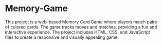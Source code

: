 # Memory-Game
This project is a web-based Memory Card Game where players match pairs of colored cards. The game tracks moves and matches, providing a fun and interactive experience. The project includes HTML, CSS, and JavaScript files to create a responsive and visually appealing game.
